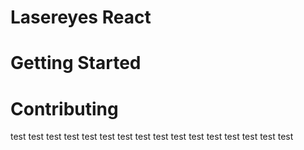 # Lasereyes React

# Getting Started

# Contributing


test
test
test
test
test
test
test
test
test
test
test
test
test
test
test
test
